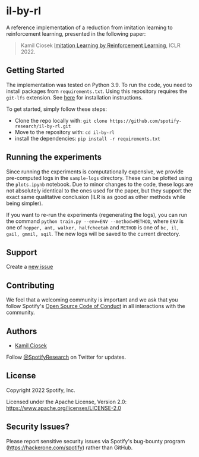 # il-by-rl

A reference implementation of a reduction from imitation learning to reinforcement learning, presented in the following paper:

> Kamil Ciosek [Imitation Learning by Reinforcement Learning](https://openreview.net/forum?id=1zwleytEpYx), ICLR 2022.


## Getting Started

The implementation was tested on Python 3.9. To run the code, you need to install packages from `requirements.txt`. Using this repository requires the `git-lfs` extension. See [here](https://git-lfs.github.com/) for installation instructions.

To get started, simply follow these steps:

- Clone the repo locally with: `git clone
  https://github.com/spotify-research/il-by-rl.git`
- Move to the repository with: `cd il-by-rl`
- install the dependencies: `pip install -r requirements.txt`

## Running the experiments
Since running the experiments is computationally expensive, we provide pre-computed logs in the `sample-logs` directory. 
These can be plotted using the `plots.ipynb` notebook. Due to minor changes to the code, these logs are not absolutely 
identical to the ones used for the paper, but they support the exact same qualitative conclusion (ILR is as good as other
methods while being simpler).

If you want to re-run the experiments (regenerating the logs), you can run the command `python train.py --env=ENV --method=METHOD`, 
where `ENV` is one of `hopper, ant, walker, halfcheetah` and `METHOD` is one of `bc, il, gail, gmmil, sqil`. The new logs 
will be saved to the current directory.


## Support

Create a [new issue](https://github.com/spotify-research/il-by-rl/issues/new)


## Contributing

We feel that a welcoming community is important and we ask that you follow Spotify's
[Open Source Code of Conduct](https://github.com/spotify/code-of-conduct/blob/master/code-of-conduct.md)
in all interactions with the community.


## Authors

- [Kamil Ciosek](mailto:kamilc@spotify.com)

Follow [@SpotifyResearch](https://twitter.com/SpotifyResearch) on Twitter for
updates.


## License

Copyright 2022 Spotify, Inc.

Licensed under the Apache License, Version 2.0:
https://www.apache.org/licenses/LICENSE-2.0


## Security Issues?

Please report sensitive security issues via Spotify's bug-bounty program
(https://hackerone.com/spotify) rather than GitHub.
